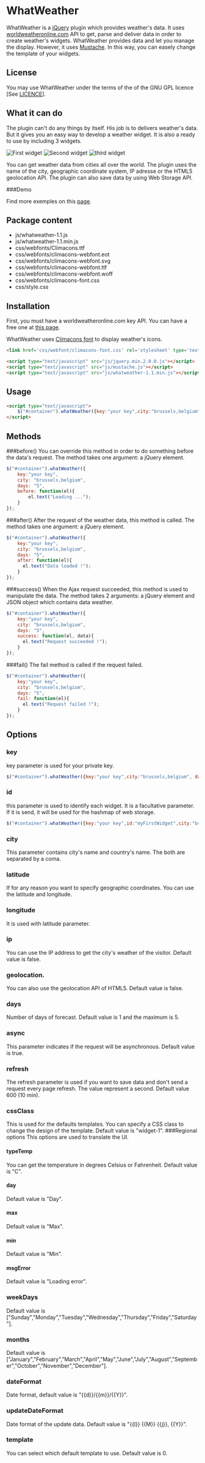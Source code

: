 WhatWeather
=========

WhatWeather is a [jQuery](https://github.com/jquery/jquery) plugin which provides weather's data. 
It uses [worldweatheronline.com](http://www.worldweatheronline.com/) API to get, parse and deliver data in order to create weather's widgets.
WhatWeather provides data and let you manage the display. 
However, it uses [Mustache](https://github.com/janl/mustache.js). In this way, you can easely change the template of your widgets.

License
-------
You may use WhatWeather under the terms of the of the GNU GPL licence [See [LICENCE](http://www.gnu.org/licenses/gpl-3.0.en.html)].

What it can do
--------------
The plugin can't do any things by itself. His job is to delivers weather's data. But it gives you an easy way to develop a weather widget. It is also a ready to use by including 3 widgets.

![First widget](http://getkode.files.wordpress.com/2013/05/widget-1.png?w=170)
![Second widget](http://getkode.files.wordpress.com/2013/05/widget-2.png?w=450)
![third widget](http://getkode.files.wordpress.com/2013/05/widget-3.png?w=448)

You can get weather data from cities all over the world. The plugin uses the name of the city, geographic coordinate system, IP adresse or the HTML5 geolocation API. The plugin can also save data by using Web Storage API.


###Demo

Find more exemples on this [page](http://getkode.be/whatweather/whatweather-documentation/#exemples).

Package content
-----------------
* js/whatweather-1.1.js
* js/whatweather-1.1.min.js
* css/webfonts/Climacons.ttf
* css/webfonts/climacons-webfont.eot
* css/webfonts/climacons-webfont.svg
* css/webfonts/climacons-webfont.ttf
* css/webfonts/climacons-webfont.woff
* css/webfonts/climacons-font.css
* css/style.css

Installation
-----------
First, you must have a worldweatheronline.com key API. You can have a free one at [this page](http://developer.worldweatheronline.com/member/register). 

WhatWeather uses [Climacons font](http://adamwhitcroft.com/climacons/) to display weather's icons.
```html
<link href='css/webfont/climacons-font.css' rel='stylesheet' type='text/css'>
```
```html
<script type="text/javascript" src="js/jquery.min.2.0.0.js"></script>
<script type="text/javascript" src="js/mustache.js"></script>
<script type="text/javascript" src="js/whatweather-1.1.min.js"></script>
```
Usage
-----
```html
<script type="text/javascript">
    $("#container").whatWeather({key:"your key",city:"brussels,belgium", days:"5"});
</script>
```
Methods
-------
###before()
You can override this method in order to do something before the data's request. The method takes one argument: a jQuery element.
```js
$("#container").whatWeather({
    key:"your key",
    city: "brussels,belgium", 
    days: "5", 
    before: function(el){
        el.text("Loading ...");
    }
});
```
###after()
After the request of the weather data, this method is called. The method takes one argument: a jQuery element.
```js
$("#container").whatWeather({
    key:"your key",
    city: "brussels,belgium", 
    days: "5", 
    after: function(el){
      el.text("Data loaded !");
    }
});
```
###success()
When the Ajax request succeeded, this method is used to manipulate the data. The method takes 2 arguments: a jQuery element and JSON object which contains data weather.
```js
$("#container").whatWeather({
    key:"your key",
    city: "brussels,belgium", 
    days: "5", 
    success: function(el, data){
      el.text("Request succeeded !");
    }
});
```
###fail()
The fail method is called if the request failed.
```js
$("#container").whatWeather({
    key:"your key",
    city: "brussels,belgium", 
    days: "5", 
    fail: function(el){
      el.text("Request failed !");
    }
});
```
Options
-------
### key
key parameter is used for your private key.
```js
$("#container").whatWeather({key:"your key",city:"brussels,belgium", days:"5"});
```
### id
this parameter is used to identify each widget. It is a facultative parameter. If it is send, it will be used for the hashmap of web storage.
```js
$("#container").whatWeather({key:"your key",id:"myFirstWidget",city:"brussels,belgium", days:"5"});
```
### city
This parameter contains city's name and country's name. The both are separated by a coma.
### latitude
If for any reason you want to specify geographic coordinates. You can use the latitude and longitude.
### longitude
It is used with latitude parameter.
### ip
You can use the IP address to get the city's weather of the visitor. Default value is false.
### geolocation.
You can also use the geolocation API of HTML5. Default value is false.
### days
Number of days of forecast. Default value is 1 and the maximum is 5.
### async
This parameter indicates if the request will be asynchronous. Default value is true.
### refresh
The refresh parameter is used if you want to save data and don't send a request every page refresh. The value represent a second. Default value 600 (10 min).
### cssClass
This is used for the defaults templates. You can specify a CSS class to change the design of the template. Default value is "widget-1".
###Regional options
This options are used to translate the UI.
#### typeTemp
You can get the temperature in degrees Celsius or Fahrenheit. Default value is "C".
#### day
Default value is "Day".
#### max
Default value is "Max".
#### min
Default value is "Min".
#### msgError
Default value is "Loading error".
### weekDays
Default value is ["Sunday","Monday","Tuesday","Wednesday","Thursday","Friday","Saturday"].
### months
Default value is ["January","February","March","April","May","June","July","August","September","October","November","December"].
### dateFormat
Date format, default value is "{{d}}/{{m}}/{{Y}}".
### updateDateFormat
Date format of the update data. Default value is "{{l}} {{M}} {{j}}, {{Y}}".
### template
You can select which default template to use. Default value is 0.
